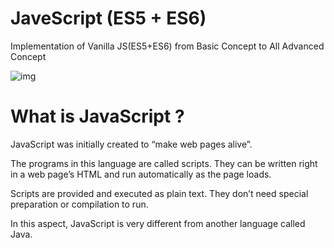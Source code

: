 # JaveScript (ES5 + ES6)
Implementation of Vanilla JS(ES5+ES6) from Basic Concept to All Advanced Concept 

![img](https://www.sumasoftware.click/wp-content/uploads/2016/03/js-logo-300x300.png)

# What is JavaScript  ?

JavaScript was initially created to “make web pages alive”.

The programs in this language are called scripts. They can be written right in a web page’s HTML and run automatically as the page loads.

Scripts are provided and executed as plain text. They don’t need special preparation or compilation to run.

In this aspect, JavaScript is very different from another language called Java.
